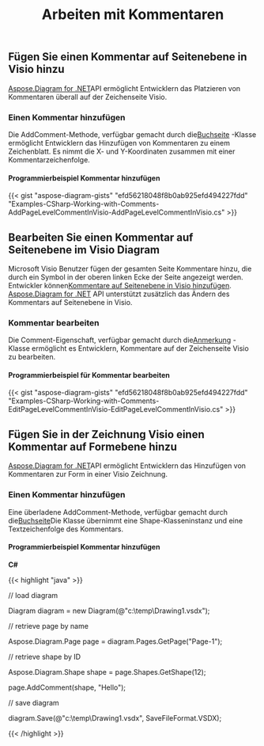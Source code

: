 ﻿---
title: Arbeiten mit Kommentaren
type: docs
weight: 220
url: /de/net/working-with-comments/
description: Auf dieser Seite wird beschrieben, wie Sie Kommentare mit der Bibliothek Aspose.Diagram hinzufügen oder bearbeiten.
---
## **Fügen Sie einen Kommentar auf Seitenebene in Visio hinzu**
[Aspose.Diagram for .NET](https://products.aspose.com/diagram/net/)API ermöglicht Entwicklern das Platzieren von Kommentaren überall auf der Zeichenseite Visio.
### **Einen Kommentar hinzufügen**
 Die AddComment-Methode, verfügbar gemacht durch die[Buchseite](http://www.aspose.com/api/net/diagram/aspose.diagram/page) -Klasse ermöglicht Entwicklern das Hinzufügen von Kommentaren zu einem Zeichenblatt. Es nimmt die X- und Y-Koordinaten zusammen mit einer Kommentarzeichenfolge.
#### **Programmierbeispiel Kommentar hinzufügen**
{{< gist "aspose-diagram-gists" "efd56218048f8b0ab925efd494227fdd" "Examples-CSharp-Working-with-Comments-AddPageLevelCommentInVisio-AddPageLevelCommentInVisio.cs" >}}
## **Bearbeiten Sie einen Kommentar auf Seitenebene im Visio Diagram**
 Microsoft Visio Benutzer fügen der gesamten Seite Kommentare hinzu, die durch ein Symbol in der oberen linken Ecke der Seite angezeigt werden. Entwickler können[Kommentare auf Seitenebene in Visio hinzufügen](/pages/createpage.action?spaceKey=diagramnet&title=Add+a+Page-Level+Comment+in+the+Visio&linkCreation=true&fromPageId=18350768). [Aspose.Diagram for .NET](https://products.aspose.com/diagram/net/) API unterstützt zusätzlich das Ändern des Kommentars auf Seitenebene in Visio.
### **Kommentar bearbeiten**
 Die Comment-Eigenschaft, verfügbar gemacht durch die[Anmerkung](http://www.aspose.com/api/net/diagram/aspose.diagram/annotation) -Klasse ermöglicht es Entwicklern, Kommentare auf der Zeichenseite Visio zu bearbeiten.
#### **Programmierbeispiel für Kommentar bearbeiten**
{{< gist "aspose-diagram-gists" "efd56218048f8b0ab925efd494227fdd" "Examples-CSharp-Working-with-Comments-EditPageLevelCommentInVisio-EditPageLevelCommentInVisio.cs" >}}
## **Fügen Sie in der Zeichnung Visio einen Kommentar auf Formebene hinzu**
[Aspose.Diagram for .NET](https://www.aspose.com/products/diagram/net)API ermöglicht Entwicklern das Hinzufügen von Kommentaren zur Form in einer Visio Zeichnung.
### **Einen Kommentar hinzufügen**
Eine überladene AddComment-Methode, verfügbar gemacht durch die[Buchseite](http://www.aspose.com/api/net/diagram/aspose.diagram/page)Die Klasse übernimmt eine Shape-Klasseninstanz und eine Textzeichenfolge des Kommentars.
#### **Programmierbeispiel Kommentar hinzufügen**
**C#**

{{< highlight "java" >}}

 // load diagram

Diagram diagram = new Diagram(@"c:\temp\Drawing1.vsdx");

// retrieve page by name

Aspose.Diagram.Page page = diagram.Pages.GetPage("Page-1");

// retrieve shape by ID

Aspose.Diagram.Shape shape = page.Shapes.GetShape(12);

page.AddComment(shape, "Hello");

// save diagram

diagram.Save(@"c:\temp\Drawing1.vsdx", SaveFileFormat.VSDX);

{{< /highlight >}}
